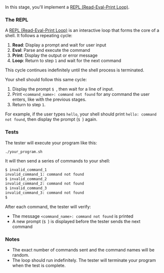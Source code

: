 In this stage, you'll implement a [REPL (Read-Eval-Print Loop)](https://en.wikipedia.org/wiki/Read%E2%80%93eval%E2%80%93print_loop).

### The REPL

A [REPL (Read-Eval-Print Loop)](https://en.wikipedia.org/wiki/Read%E2%80%93eval%E2%80%93print_loop) is an interactive loop that forms the core of a shell. It follows a repeating cycle:

1. **Read**: Display a prompt and wait for user input
2. **Eval**: Parse and execute the command
3. **Print**: Display the output or error message
4. **Loop**: Return to step `1` and wait for the next command

This cycle continues indefinitely until the shell process is terminated.

Your shell should follow this same cycle:
1. Display the prompt `$ `, then wait for a line of input.
2. Print `<command_name>: command not found` for any command the user enters, like with the previous stages.
3. Return to step `1`.

For example, if the user types `hello`, your shell should print `hello: command not found`, then display the prompt (`$ `) again.

### Tests

The tester will execute your program like this:

```bash
./your_program.sh
```

It will then send a series of commands to your shell:

```bash
$ invalid_command_1
invalid_command_1: command not found
$ invalid_command_2
invalid_command_2: command not found
$ invalid_command_3
invalid_command_3: command not found
$
```

After each command, the tester will verify:
- The message `<command_name>: command not found` is printed
- A new prompt (`$ `) is displayed before the tester sends the next command

### Notes

- The exact number of commands sent and the command names will be random.
- The loop should run indefinitely. The tester will terminate your program when the test is complete.
